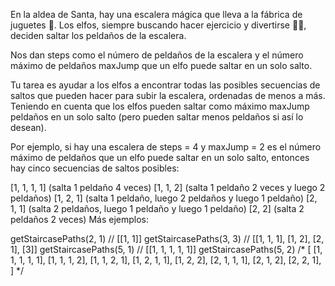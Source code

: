 En la aldea de Santa, hay una escalera mágica que lleva a la fábrica de juguetes 🧸. Los elfos, siempre buscando hacer ejercicio y divertirse 🏃‍♂️, deciden saltar los peldaños de la escalera.

Nos dan steps como el número de peldaños de la escalera y el número máximo de peldaños maxJump que un elfo puede saltar en un solo salto.

Tu tarea es ayudar a los elfos a encontrar todas las posibles secuencias de saltos que pueden hacer para subir la escalera, ordenadas de menos a más. Teniendo en cuenta que los elfos pueden saltar como máximo maxJump peldaños en un solo salto (pero pueden saltar menos peldaños si así lo desean).

Por ejemplo, si hay una escalera de steps = 4 y maxJump = 2 es el número máximo de peldaños que un elfo puede saltar en un solo salto, entonces hay cinco secuencias de saltos posibles:

[1, 1, 1, 1] (salta 1 peldaño 4 veces)
[1, 1, 2] (salta 1 peldaño 2 veces y luego 2 peldaños)
[1, 2, 1] (salta 1 peldaño, luego 2 peldaños y luego 1 peldaño)
[2, 1, 1] (salta 2 peldaños, luego 1 peldaño y luego 1 peldaño)
[2, 2] (salta 2 peldaños 2 veces)
Más ejemplos:

getStaircasePaths(2, 1) // [[1, 1]]
getStaircasePaths(3, 3) // [[1, 1, 1], [1, 2], [2, 1], [3]]
getStaircasePaths(5, 1) // [[1, 1, 1, 1, 1]]
getStaircasePaths(5, 2)
/*
[
  [1, 1, 1, 1, 1],
  [1, 1, 1, 2],
  [1, 1, 2, 1],
  [1, 2, 1, 1],
  [1, 2, 2],
  [2, 1, 1, 1],
  [2, 1, 2],
  [2, 2, 1],
]
*/